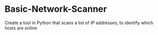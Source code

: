 # Basic-Network-Scanner
Create a tool in Python that scans a list of IP addresses, to identify which hosts are online
